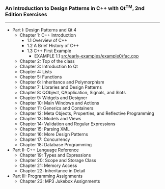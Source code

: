 ### An Introduction to Design Patterns in C++ with Qt<sup>TM</sup>, 2nd Edition Exercises
----------------------
* Part I: Design Patterns and Qt 4
    - Chapter 1: C++ Introduction
        - 1.1 Overview of C++
        - 1.2 A Brief History of C++
        - 1.3 C++ First Example
            - EXAMPLE 1.1 [src/early-examples/example0/fac.cpp](src/early-examples/example0/fac.cpp)
    - Chapter 2: Top of the class
    - Chapter 3: Introduction to Qt
    - Chapter 4: Lists
    - Chapter 5: Functions
    - Chapter 6: Inheritance and Polymorphism
    - Chapter 7: Libraries and Design Patterns
    - Chapter 8: QObject, QApplication, Signals, and Slots
    - Chapter 9: Widgets and Designer
    - Chapter 10: Main Windows and Actions
    - Chapter 11: Generics and Containers
    - Chapter 12: Meta Objects, Properties, and Reflective Programming
    - Chapter 13: Models and Views
    - Chapter 14: Validation and Regular Expressions
    - Chapter 15: Parsing XML
    - Chapter 16: More Design Patterns
    - Chapter 17: Concurrency
    - Chapter 18: Database Programming
* Part II: C++ Language Reference
    - Chapter 19: Types and Expressions
    - Chapter 20: Scope and Storage Class
    - Chapter 21: Memory Access
    - Chapter 22: Inheritance in Detail
* Part III: Programming Assignments
    - Chapter 23: MP3 Jukebox Assignments